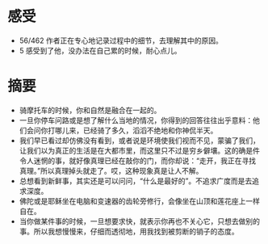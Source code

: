 # 感受
- 56/462 作者正在专心地记录过程中的细节，去理解其中的原因。
- 5 感受到了他，没办法在自己累的时候，耐心点儿。
# 摘要
- 骑摩托车的时候，你和自然是融合在一起的。
- 一旦你停车问路或是想了解什么当地的情况，你得到的回答往往出乎意料：他们会问你打哪儿来，已经骑了多久，滔滔不绝地和你神侃半天。
- 我们早已看过却仿佛没有看到，或者说是环境使我们视而不见，蒙骗了我们，让我们以为真正的生活是在大都市里，而这里只不过是穷乡僻壤。这的确是件令人迷惘的事，就好像真理已经在敲你的门，而你却说：“走开，我正在寻找真理。”所以真理掉头就走了。哎，这种现象真是让人不解。
- 总想看到新鲜事，其实还是可以问问，“什么是最好的”。不追求广度而是去追求深度。
- 佛陀或是耶稣坐在电脑和变速器的齿轮旁修行，会像坐在山顶和莲花座上一样自在。
- 当你做某件事的时候，一旦想要求快，就表示你再也不关心它，只想去做别的事。所以我想慢慢来，仔细而透彻地，用我找到被剪断的销子的态度。
